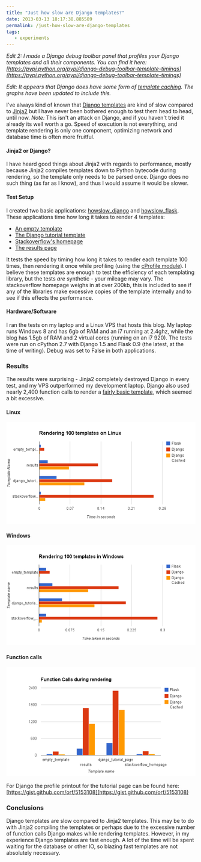 ```yaml
---
title: "Just how slow are Django templates?"
date: 2013-03-13 18:17:38.885589
permalink: /just-how-slow-are-django-templates
tags:
   - experiments
---
```


*Edit 2: I made a Django debug toolbar panel that profiles your Django templates and all their components. You can find it here: [https://pypi.python.org/pypi/django-debug-toolbar-template-timings](https://pypi.python.org/pypi/django-debug-toolbar-template-timings)*

*Edit: It appears that Django does have some form of [template caching](https://docs.djangoproject.com/en/dev/ref/templates/api/#django.template.loaders.cached.Loader). The graphs have been updated to include this.*

I've always kind of known that [Django templates](https://docs.djangoproject.com/en/1.5/ref/templates/) are kind of slow compared to [Jinja2](http://jinja.pocoo.org/docs/) but I have never been bothered enough to test them head to head, until now. *Note:* This isn't an attack on Django, and if you haven't tried it already its well worth a go. Speed of execution is not everything, and template rendering is only one component, optimizing network and database time is often more fruitful.

#### Jinja2 or Django?
I have heard good things about Jinja2 with regards to performance, mostly because Jinja2 compiles templates down to Python bytecode during rendering, so the template only needs to be parsed once. Django does no such thing (as far as I know), and thus I would assume it would be slower.

#### Test Setup
I created two basic applications: [howslow_django](https://github.com/orf/howslow_django) and [howslow_flask](https://github.com/orf/howslow_flask). These applications time how long it takes to render 4 templates:

 * [An empty template](https://github.com/orf/howslow_django/blob/master/templates/empty_template.html)
 * [The Django tutorial template](https://github.com/orf/howslow_django/blob/master/templates/django_tutorial_page.html)
 * [Stackoverflow's homepage](https://github.com/orf/howslow_django/blob/master/templates/stackoverflow_homepage.html)
 * [The results page](https://github.com/orf/howslow_django/blob/master/templates/results.html)

It tests the speed by timing how long it takes to render each template 100 times, then rendering it once while profiling (using the [cProfile module](http://docs.python.org/2/library/profile.html)). I believe these templates are enough to test the efficiency of each templating library, but the tests *are* synthetic - your mileage may vary. The stackoverflow homepage weighs in at over 200kb, this is included to see if any of the libraries make excessive copies of the template internally and to see if this effects the performance.

#### Hardware/Software
I ran the tests on my laptop and a Linux VPS that hosts this blog. My laptop runs Windows 8 and has 6gb of RAM and an i7 running at 2.4ghz, while the blog has 1.5gb of RAM and 2 virtual cores (running on an i7 920). The tests were run on cPython 2.7 with Django 1.5 and Flask 0.9 (the latest, at the time of writing). Debug was set to False in both applications.

### Results
The results were surprising - Jinja2 completely destroyed Django in every test, and my VPS outperformed my development laptop. Django also used nearly 2,400 function calls to render a [fairly basic template](https://github.com/orf/howslow_django/blob/master/templates/django_tutorial_page.html), which seemed a bit excessive.

#### Linux
![](./chart_2_2_ZSL2JECI.png)

#### Windows
![](./chart_2_3_3IJ7QHFP.png)

#### Function calls
![](./chart_3_1_UEO4GN4N.png)

For Django the profile printout for the tutorial page can be found here: [https://gist.github.com/orf/5153108](https://gist.github.com/orf/5153108)


### Conclusions
Django templates are slow compared to Jinja2 templates. This may be to do with Jinja2 compiling the templates or perhaps due to the excessive number of function calls Django makes while rendering templates. However, in my experience Django templates are fast enough. A lot of the time will be spent waiting for the database or other IO, so blazing fast templates are not absolutely necessary.
    